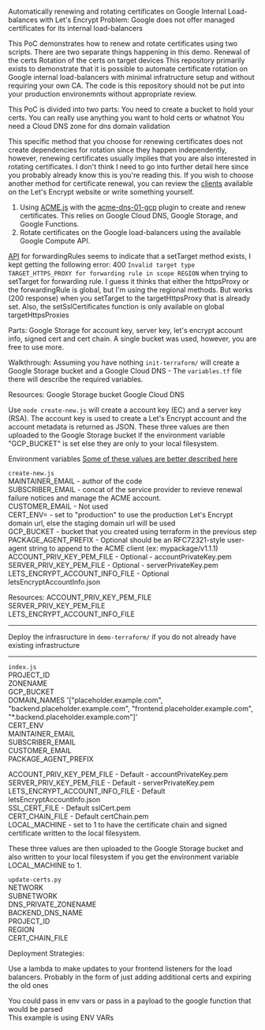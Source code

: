 Automatically renewing and rotating certificates on Google Internal Load-balances with Let's Encrypt
Problem: Google does not offer managed certificates for its internal load-balancers

This PoC demonstrates how to renew and rotate certificates using two scripts.
There are two separate things happening in this demo.
Renewal of the certs
Rotation of the certs on target devices
This repository primarily exists to demonstrate that it is possible to automate certificate rotation on Google internal load-balancers with minimal infratructure setup and without requiring your own CA. The code is this repository should not be put into your production environemnts without appropriate review.


This PoC is divided into two parts:
You need to create a bucket to hold your certs.
You can really use anything you want to hold certs or whatnot
You need a Cloud DNS zone for dns domain validation

This specific method that you choose for renewing certificates does not create dependencies for rotation since they happen independently, however, renewing certificates usually implies that you are also interested in rotating certificates. I don't think I need to go into further detail here since you probably already know this is you're reading this. If you wish to choose another method for certificate renewal, you can review the [clients](https://letsencrypt.org/docs/client-options/) available on the Let's Encrypt website or write something yourself. 

1. Using [ACME.js](https://git.coolaj86.com/coolaj86/acme.js) with the [acme-dns-01-gcp](https://github.com/latacora/acme-dns-01-gcp) plugin to create and renew certificates. This relies on Google Cloud DNS, Google Storage, and Google Functions. 
2. Rotate certificates on the Google load-balancers using the available Google Compute API.

[API](https://cloud.google.com/compute/docs/reference/rest/v1/forwardingRules/setTarget) for forwardingRules seems to indicate that a setTarget method exists, I kept getting the following error: 400 `Invalid target type TARGET_HTTPS_PROXY for forwarding rule in scope REGION` when trying to setTarget for forwarding rule. I guess it thinks that either the httpsProxy or the forwardingRule is global, but I'm using the regional methods. But works (200 response) when you setTarget to the targetHttpsProxy that is already set. 
Also, the setSslCertificates function is only available on global targetHttpsProxies


Parts: Google Storage for account key, server key, let's encrypt account info, signed cert and cert chain. A single bucket was used, however, you are free to use more.



Walkthrough:
Assuming you have nothing
`init-terraform/` will create a Google Storage bucket and a Google Cloud DNS - The `variables.tf` file there will describe the required variables.

Resources:
Google Storage bucket
Google Cloud DNS


Use `node create-new.js` will create a account key (EC) and a server key (RSA). The account key is used to create a Let's Encrypt account and the account metadata is returned as JSON. These three values are then uploaded to the Google Storage bucket if the environment variable "GCP_BUCKET" is set else they are only to your local filesystem.

Environment variables [Some of these values are better described here](https://git.coolaj86.com/coolaj86/acme.js#user-content-api-overview)

`create-new.js`  
MAINTAINER_EMAIL - author of the code  
SUBSCRIBER_EMAIL - concat of the service provider to revieve renewal failure notices and manage the ACME account.  
CUSTOMER_EMAIL - Not used  
CERT_ENV= - set to "production" to use the production Let's Encrypt domain url, else the staging domain url will be used  
GCP_BUCKET - bucket that you created using terraform in the previous step  
PACKAGE_AGENT_PREFIX - Optional should be an RFC72321-style user-agent string to append to the ACME client (ex: mypackage/v1.1.1)  
ACCOUNT_PRIV_KEY_PEM_FILE - Optional - accountPrivateKey.pem  
SERVER_PRIV_KEY_PEM_FILE - Optional - serverPrivateKey.pem  
LETS_ENCRYPT_ACCOUNT_INFO_FILE - Optional letsEncryptAccountInfo.json  

Resources:
ACCOUNT_PRIV_KEY_PEM_FILE  
SERVER_PRIV_KEY_PEM_FILE  
LETS_ENCRYPT_ACCOUNT_INFO_FILE  

---------------------------
Deploy the infrasructure in `demo-terraform/` if you do not already have existing infrastructure


----------------------------------------------------------------------------
`index.js`  
PROJECT_ID  
ZONENAME  
GCP_BUCKET  
DOMAIN_NAMES '["placeholder.example.com", "backend.placeholder.example.com", "frontend.placeholder.example.com", "\*.backend.placeholder.example.com"]'  
CERT_ENV  
MAINTAINER_EMAIL  
SUBSCRIBER_EMAIL  
CUSTOMER_EMAIL  
PACKAGE_AGENT_PREFIX  

ACCOUNT_PRIV_KEY_PEM_FILE - Default - accountPrivateKey.pem  
SERVER_PRIV_KEY_PEM_FILE - Default - serverPrivateKey.pem  
LETS_ENCRYPT_ACCOUNT_INFO_FILE - Default letsEncryptAccountInfo.json  
SSL_CERT_FILE - Default sslCert.pem  
CERT_CHAIN_FILE - Default certChain.pem  
LOCAL_MACHINE - set to 1 to have the certificate chain and signed certificate written to the local filesystem.  


These three values are then uploaded to the Google Storage bucket and also written to your local filesystem if you get the environment variable LOCAL_MACHINE to 1.  

`update-certs.py`  
NETWORK  
SUBNETWORK  
DNS_PRIVATE_ZONENAME  
BACKEND_DNS_NAME  
PROJECT_ID  
REGION  
CERT_CHAIN_FILE  



Deployment Strategies:

Use a lambda to make updates to your frontend listeners for the load balancers. Probably in the form of just adding additional certs and expiring the old ones

You could pass in env vars or pass in a payload to the google function that would be parsed  
This example is using ENV VARs  

